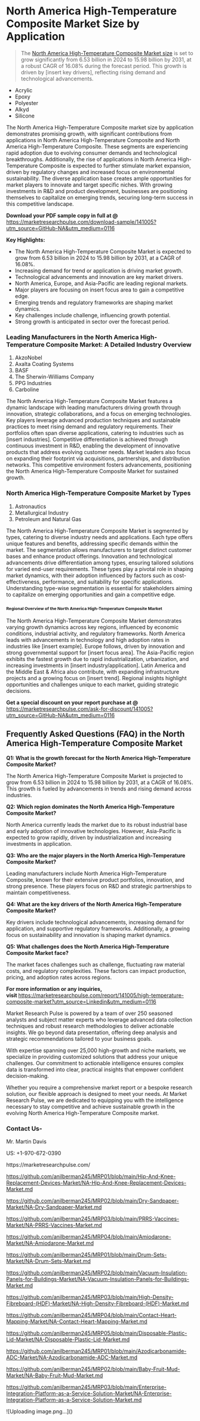 <h1>North America High-Temperature Composite Market&nbsp;Size by Application</h1><blockquote><p>The <a href="https://marketresearchpulse.com/download-sample/141005?utm_source=GitHub-NA&amp;utm_medium=0116">North America High-Temperature Composite Market size</a> is set to grow significantly from 6.53 billion in 2024 to 15.98 billion by 2031, at a robust CAGR of 16.08% during the forecast period. This growth is driven by [insert key drivers], reflecting rising demand and technological advancements.</p></blockquote><ul><li>Acrylic <li> Epoxy <li> Polyester <li> Alkyd <li> Silicone</li></ul><p>The North America High-Temperature Composite market size by application demonstrates promising growth, with significant contributions from applications in North America High-Temperature Composite and North America High-Temperature Composite. These segments are experiencing rapid adoption due to evolving consumer demands and technological breakthroughs. Additionally, the rise of applications in North America High-Temperature Composite is expected to further stimulate market expansion, driven by regulatory changes and increased focus on environmental sustainability. The diverse application base creates ample opportunities for market players to innovate and target specific niches. With growing investments in R&D and product development, businesses are positioning themselves to capitalize on emerging trends, securing long-term success in this competitive landscape.</p><p><strong>Download your PDF sample copy in full at @ </strong><a href="https://marketresearchpulse.com/download-sample/141005?utm_source=GitHub-NA&amp;utm_medium=0116">https://marketresearchpulse.com/download-sample/141005?utm_source=GitHub-NA&amp;utm_medium=0116</a></p><p><strong>Key Highlights: </strong></p><ul><li>The North America High-Temperature Composite Market is expected to grow from 6.53 billion in 2024 to 15.98 billion by 2031, at a CAGR of 16.08%.</li><li>Increasing demand for trend or application is driving market growth.</li><li>Technological advancements and innovation are key market drivers.</li><li>North America, Europe, and Asia-Pacific are leading regional markets.</li><li>Major players are focusing on insert focus area to gain a competitive edge.</li><li>Emerging trends and regulatory frameworks are shaping market dynamics.</li><li>Key challenges include challenge, influencing growth potential.</li><li>Strong growth is anticipated in sector over the forecast period.</li></ul><h3>Leading Manufacturers in the North America High-Temperature Composite Market: A Detailed Industry Overview</h3><ol><li>AkzoNobel</li><li>Axalta Coating Systems</li><li>BASF</li><li>The Sherwin-Williams Company</li><li>PPG Industries</li><li>Carboline</li></ol><div class="flex max-w-full flex-col flex-grow"><div class="min-h-8 text-message flex w-full flex-col items-end gap-2 whitespace-normal break-words [.text-message+&amp;]:mt-5" dir="auto" data-message-author-role="assistant" data-message-id="fd8432e4-4910-450d-b182-61b7bfb0a01f" data-message-model-slug="gpt-4o"><div class="flex w-full flex-col gap-1 empty:hidden first:pt-[3px]"><div class="markdown prose w-full break-words dark:prose-invert light"><p>The North America High-Temperature Composite Market features a dynamic landscape with leading manufacturers driving growth through innovation, strategic collaborations, and a focus on emerging technologies. Key players leverage advanced production techniques and sustainable practices to meet rising demand and regulatory requirements. Their portfolios often span diverse applications, catering to industries such as [insert industries]. Competitive differentiation is achieved through continuous investment in R&amp;D, enabling the development of innovative products that address evolving customer needs. Market leaders also focus on expanding their footprint via acquisitions, partnerships, and distribution networks. This competitive environment fosters advancements, positioning the North America High-Temperature Composite Market for sustained growth.</p></div></div></div></div><h3>North America High-Temperature Composite Market by Types</h3><ol><li>Astronautics <li> Metallurgical Industry <li> Petroleum and Natural Gas</li></ol><div class="flex max-w-full flex-col flex-grow"><div class="min-h-8 text-message flex w-full flex-col items-end gap-2 whitespace-normal break-words [.text-message+&amp;]:mt-5" dir="auto" data-message-author-role="assistant" data-message-id="084470be-0bb7-4664-bddf-5156b4f41249" data-message-model-slug="gpt-4o-mini"><div class="flex w-full flex-col gap-1 empty:hidden first:pt-[3px]"><div class="markdown prose w-full break-words dark:prose-invert light"><p>The North America High-Temperature Composite Market is segmented by types, catering to diverse industry needs and applications. Each type offers unique features and benefits, addressing specific demands within the market. The segmentation allows manufacturers to target distinct customer bases and enhance product offerings. Innovation and technological advancements drive differentiation among types, ensuring tailored solutions for varied end-user requirements. These types play a pivotal role in shaping market dynamics, with their adoption influenced by factors such as cost-effectiveness, performance, and suitability for specific applications. Understanding type-wise segmentation is essential for stakeholders aiming to capitalize on emerging opportunities and gain a competitive edge.</p></div></div></div></div><h3><span style="font-size: 11px;">Regional Overview of the North America High-Temperature Composite Market</span></h3><div class="flex max-w-full flex-col flex-grow"><div class="min-h-8 text-message flex w-full flex-col items-end gap-2 whitespace-normal break-words [.text-message+&amp;]:mt-5" dir="auto" data-message-author-role="assistant" data-message-id="e9038762-ce64-4e30-91c9-9bd413514231" data-message-model-slug="gpt-4o-mini"><div class="flex w-full flex-col gap-1 empty:hidden first:pt-[3px]"><div class="markdown prose w-full break-words dark:prose-invert light"><p>The North America High-Temperature Composite Market demonstrates varying growth dynamics across key regions, influenced by economic conditions, industrial activity, and regulatory frameworks. North America leads with advancements in technology and high adoption rates in industries like [insert example]. Europe follows, driven by innovation and strong governmental support for [insert focus area]. The Asia-Pacific region exhibits the fastest growth due to rapid industrialization, urbanization, and increasing investments in [insert industry/application]. Latin America and the Middle East &amp; Africa also contribute, with expanding infrastructure projects and a growing focus on [insert trend]. Regional insights highlight opportunities and challenges unique to each market, guiding strategic decisions.</p></div></div></div></div><p><strong>Get a special discount on your report purchase at @ </strong><a href="https://marketresearchpulse.com/ask-for-discount/141005?utm_source=GitHub-NA&amp;utm_medium=0116">https://marketresearchpulse.com/ask-for-discount/141005?utm_source=GitHub-NA&amp;utm_medium=0116</a></p><h2>Frequently Asked Questions (FAQ) in the North America High-Temperature Composite Market</h2><p><strong>Q1: What is the growth forecast for the North America High-Temperature Composite Market?</strong></p><p>The North America High-Temperature Composite Market is projected to grow from 6.53 billion in 2024 to 15.98 billion by 2031, at a CAGR of 16.08%. This growth is fueled by advancements in trends and rising demand across industries.</p><p><strong>Q2: Which region dominates the North America High-Temperature Composite Market?</strong></p><p>North America currently leads the market due to its robust industrial base and early adoption of innovative technologies. However, Asia-Pacific is expected to grow rapidly, driven by industrialization and increasing investments in application.</p><p><strong>Q3: Who are the major players in the North America High-Temperature Composite Market?</strong></p><p>Leading manufacturers include North America High-Temperature Composite, known for their extensive product portfolios, innovation, and strong presence. These players focus on R&amp;D and strategic partnerships to maintain competitiveness.</p><p><strong>Q4: What are the key drivers of the North America High-Temperature Composite Market?</strong></p><p>Key drivers include technological advancements, increasing demand for application, and supportive regulatory frameworks. Additionally, a growing focus on sustainability and innovation is shaping market dynamics.</p><p><strong>Q5: What challenges does the North America High-Temperature Composite Market face?</strong></p><p>The market faces challenges such as challenge, fluctuating raw material costs, and regulatory complexities. These factors can impact production, pricing, and adoption rates across regions.</p><p><strong>For more information or any inquiries, visit&nbsp;</strong><a href="https://marketresearchpulse.com/report/141005/high-temperature-composite-market?utm_source=Linkedin&utm_medium=0116">https://marketresearchpulse.com/report/141005/high-temperature-composite-market?utm_source=Linkedin&utm_medium=0116</a></p><p>Market Research Pulse is powered by a team of over 250 seasoned analysts and subject matter experts who leverage advanced data collection techniques and robust research methodologies to deliver actionable insights. We go beyond data presentation, offering deep analysis and strategic recommendations tailored to your business goals.</p><p>With expertise spanning over 25,000 high-growth and niche markets, we specialize in providing customized solutions that address your unique challenges. Our commitment to actionable intelligence ensures complex data is transformed into clear, practical insights that empower confident decision-making.</p><p>Whether you require a comprehensive market report or a bespoke research solution, our flexible approach is designed to meet your needs. At Market Research Pulse, we are dedicated to equipping you with the intelligence necessary to stay competitive and achieve sustainable growth in the evolving North America High-Temperature Composite market.</p><h3><strong>Contact Us-</strong></h3><p>Mr. Martin Davis</p><p>US: +1-970-672-0390</p><p>https://marketresearchpulse.com/</p><p><a href="https://github.com/anilberman245/MRP01/blob/main/Hip-And-Knee-Replacement-Devices-Market/NA-Hip-And-Knee-Replacement-Devices-Market.md">https://github.com/anilberman245/MRP01/blob/main/Hip-And-Knee-Replacement-Devices-Market/NA-Hip-And-Knee-Replacement-Devices-Market.md</a></p><p><a href="https://github.com/anilberman245/MRP02/blob/main/Dry-Sandpaper-Market/NA-Dry-Sandpaper-Market.md">https://github.com/anilberman245/MRP02/blob/main/Dry-Sandpaper-Market/NA-Dry-Sandpaper-Market.md</a></p><p><a href="https://github.com/anilberman245/MRP03/blob/main/PRRS-Vaccines-Market/NA-PRRS-Vaccines-Market.md">https://github.com/anilberman245/MRP03/blob/main/PRRS-Vaccines-Market/NA-PRRS-Vaccines-Market.md</a></p><p><a href="https://github.com/anilberman245/MRP04/blob/main/Amiodarone-Market/NA-Amiodarone-Market.md">https://github.com/anilberman245/MRP04/blob/main/Amiodarone-Market/NA-Amiodarone-Market.md</a></p><p><a href="https://github.com/anilberman245/MRP01/blob/main/Drum-Sets-Market/NA-Drum-Sets-Market.md">https://github.com/anilberman245/MRP01/blob/main/Drum-Sets-Market/NA-Drum-Sets-Market.md</a></p><p><a href="https://github.com/anilberman245/MRP02/blob/main/Vacuum-Insulation-Panels-for-Buildings-Market/NA-Vacuum-Insulation-Panels-for-Buildings-Market.md">https://github.com/anilberman245/MRP02/blob/main/Vacuum-Insulation-Panels-for-Buildings-Market/NA-Vacuum-Insulation-Panels-for-Buildings-Market.md</a></p><p><a href="https://github.com/anilberman245/MRP03/blob/main/High-Density-Fibreboard-(HDF)-Market/NA-High-Density-Fibreboard-(HDF)-Market.md">https://github.com/anilberman245/MRP03/blob/main/High-Density-Fibreboard-(HDF)-Market/NA-High-Density-Fibreboard-(HDF)-Market.md</a></p><p><a href="https://github.com/anilberman245/MRP04/blob/main/Contact-Heart-Mapping-Market/NA-Contact-Heart-Mapping-Market.md">https://github.com/anilberman245/MRP04/blob/main/Contact-Heart-Mapping-Market/NA-Contact-Heart-Mapping-Market.md</a></p><p><a href="https://github.com/anilberman245/MRP05/blob/main/Disposable-Plastic-Lid-Market/NA-Disposable-Plastic-Lid-Market.md">https://github.com/anilberman245/MRP05/blob/main/Disposable-Plastic-Lid-Market/NA-Disposable-Plastic-Lid-Market.md</a></p><p><a href="https://github.com/anilberman245/MRP01/blob/main/Azodicarbonamide-ADC-Market/NA-Azodicarbonamide-ADC-Market.md">https://github.com/anilberman245/MRP01/blob/main/Azodicarbonamide-ADC-Market/NA-Azodicarbonamide-ADC-Market.md</a></p><p><a href="https://github.com/anilberman245/MRP02/blob/main/Baby-Fruit-Mud-Market/NA-Baby-Fruit-Mud-Market.md">https://github.com/anilberman245/MRP02/blob/main/Baby-Fruit-Mud-Market/NA-Baby-Fruit-Mud-Market.md</a></p><p><a href="https://github.com/anilberman245/MRP03/blob/main/Enterprise-Integration-Platform-as-a-Service-Solution-Market/NA-Enterprise-Integration-Platform-as-a-Service-Solution-Market.md">https://github.com/anilberman245/MRP03/blob/main/Enterprise-Integration-Platform-as-a-Service-Solution-Market/NA-Enterprise-Integration-Platform-as-a-Service-Solution-Market.md</a></p>
![Uploading image.png…]()
